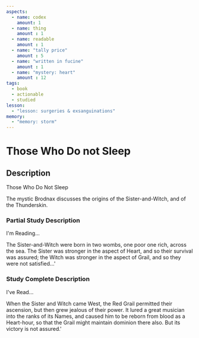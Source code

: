```yaml
---
aspects: 
  - name: codex
    amount: 1
  - name: thing
    amount : 1
  - name: readable
    amount : 1
  - name: "tally price"
    amount : 5
  - name: "written in fucine"
    amount : 1
  - name: "mystery: heart"
    amount : 12
tags:
  - book
  - actionable
  - studied
lesson:
  - "lesson: surgeries & exsanguinations"
memory:
  - "memory: storm"
---
```


# Those Who Do not Sleep

## Description
Those Who Do Not Sleep

The mystic Brodnax discusses the origins of the Sister-and-Witch, and of the Thunderskin.
### Partial Study Description
I'm Reading...

The Sister-and-Witch were born in two wombs, one poor one rich, across the sea. The Sister was stronger in the aspect of Heart, and so their survival was assured; the Witch was stronger in the aspect of Grail, and so they were not satisfied...'
### Study Complete Description
I've Read...

When the Sister and Witch came West, the Red Grail permitted their ascension, but then grew jealous of their power. It lured a great musician into the ranks of its Names, and caused him to be reborn from blood as a Heart-hour, so that the Grail might maintain dominion there also. But its victory is not assured.'